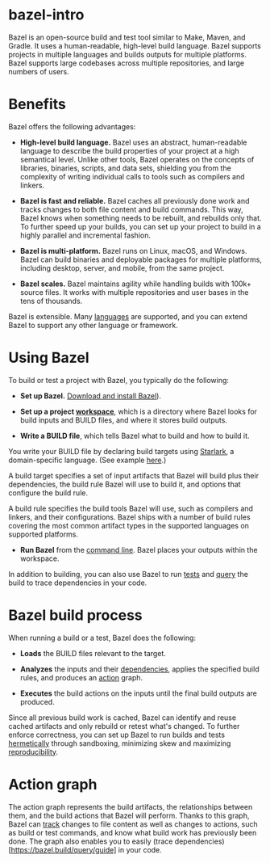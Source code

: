 # bazel-intro
Bazel is an open-source build and test tool similar to Make, Maven, and Gradle. It uses a human-readable, high-level build language. Bazel supports projects in multiple languages and builds outputs for multiple platforms. Bazel supports large codebases across multiple repositories, and large numbers of users.

# Benefits
Bazel offers the following advantages:

- **High-level build language.** Bazel uses an abstract, human-readable language to describe the build properties of your project at a high semantical level. Unlike other tools, Bazel operates on the concepts of libraries, binaries, scripts, and data sets, shielding you from the complexity of writing individual calls to tools such as compilers and linkers.

- **Bazel is fast and reliable.** Bazel caches all previously done work and tracks changes to both file content and build commands. This way, Bazel knows when something needs to be rebuilt, and rebuilds only that. To further speed up your builds, you can set up your project to build in a highly parallel and incremental fashion.

- **Bazel is multi-platform.** Bazel runs on Linux, macOS, and Windows. Bazel can build binaries and deployable packages for multiple platforms, including desktop, server, and mobile, from the same project.

- **Bazel scales.** Bazel maintains agility while handling builds with 100k+ source files. It works with multiple repositories and user bases in the tens of thousands.

Bazel is extensible. Many [languages](https://bazel.build/rules) are supported, and you can extend Bazel to support any other language or framework.

# Using Bazel
To build or test a project with Bazel, you typically do the following:

- **Set up Bazel.** [Download and install Bazel](https://bazel.build/install)).

- **Set up a project [workspace](https://bazel.build/concepts/build-ref#workspaces)**, which is a directory where Bazel looks for build inputs and BUILD files, and where it stores build outputs.

- **Write a BUILD file**, which tells Bazel what to build and how to build it.

You write your BUILD file by declaring build targets using [Starlark](https://bazel.build/rules/language), a domain-specific language. (See example [here](https://github.com/bazelbuild/bazel/blob/master/examples/cpp/BUILD).)

A build target specifies a set of input artifacts that Bazel will build plus their dependencies, the build rule Bazel will use to build it, and options that configure the build rule.

A build rule specifies the build tools Bazel will use, such as compilers and linkers, and their configurations. Bazel ships with a number of build rules covering the most common artifact types in the supported languages on supported platforms.

- **Run Bazel** from the [command line](https://bazel.build/reference/command-line-reference). Bazel places your outputs within the workspace.

In addition to building, you can also use Bazel to run [tests](https://bazel.build/reference/test-encyclopedia) and [query](https://bazel.build/query/guide) the build to trace dependencies in your code.

# Bazel build process
When running a build or a test, Bazel does the following:

- **Loads** the BUILD files relevant to the target.

- **Analyzes** the inputs and their [dependencies](https://bazel.build/concepts/dependencies), applies the specified build rules, and produces an [action](https://bazel.build/extending/concepts#evaluation-model) graph.

- **Executes** the build actions on the inputs until the final build outputs are produced.

Since all previous build work is cached, Bazel can identify and reuse cached artifacts and only rebuild or retest what's changed. To further enforce correctness, you can set up Bazel to run builds and tests [hermetically](https://bazel.build/basics/hermeticity) through sandboxing, minimizing skew and maximizing [reproducibility](https://bazel.build/run/build#correct-incremental-rebuilds).

# Action graph
The action graph represents the build artifacts, the relationships between them, and the build actions that Bazel will perform. Thanks to this graph, Bazel can [track](https://bazel.build/run/build#build-consistency) changes to file content as well as changes to actions, such as build or test commands, and know what build work has previously been done. The graph also enables you to easily (trace dependencies)[https://bazel.build/query/guide] in your code.

